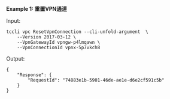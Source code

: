 **Example 1: 重置VPN通道**



Input: 

```
tccli vpc ResetVpnConnection --cli-unfold-argument  \
    --Version 2017-03-12 \
    --VpnGatewayId vpngw-p4lmqawn \
    --VpnConnectionId vpnx-5p7vkch8
```

Output: 
```
{
    "Response": {
        "RequestId": "74883e1b-5901-46de-ae1e-d6e2cf591c5b"
    }
}
```

